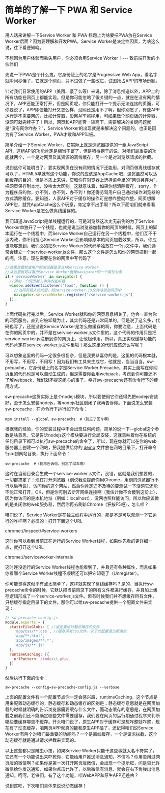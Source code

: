 # 简单的了解一下 PWA 和 Service Worker
用人话来讲解一下Service Worker 和 PWA
标题上为啥要把PWA放在Service Worker后面？因为要理解和开发PWA，Service Worker是决定性因素，为啥这么说，往下看便知晓。

不想因为用户体验而丢失用户，你必须会用Service Worker！--- 致前端开发的小伙伴们

先说一下PWA是个什么鬼，它身份证上的名字是Progressive Web App，看名字就瞬间秒懂了，它就是个网页，只不过做了一些改进，试图抢占APP的市场份额。

针对我们日常使用的APP（美团、饿了么等）来说，除了消息推送以外，APP上的所有功能在网页上都能实现。但是你可能忽略了很关键的一点，就是在没有网的情况下，APP还能正常打开，但是网页呢，你只能打开一个提示无法连接的页面，可你要说了，APP即便能打开又怎么样，没网还是用不了啊，但你别忘了，有些APP运行是不需要网的，比如计算器，没网APP照样用，可如果做个网页版的计算器，没网可就完犊子了！所以，网页和APP能否一较高下，需要解决的关键问题就是“没有网你咋办？”，Service Worker的出现就是来解决这个问题的，也正是因为有了Service Worker，PWA才敢和APP叫板。

简单介绍一下Service Worker，它实际上就是浏览器提供的一组JavaScript API，这组API的功能肯定是相当丰富了，但是咱得捞干的说，对咱们最重要的功能就两个，一个是对网页及其资源的离线缓存，另一个是对浏览器请求的拦截。

说到这你可能明白了，要实现网页在没有网的情况下还能用，对网页做离线缓存就可以了，HTML5早就有这个功能，你说的应该是AppCache吧，这货虽然可以达到缓存的目的，但是本质上来讲，它和你在浏览器上选择菜单里的“网页另存为”，把网页保存到本地，没啥太大区别。这就意味着，如果你想清除缓存，sorry，作为程序员的你，办不到，办不到，办不到！你还得劳驾用户自己通过操作浏览器的方式清除缓存。要知道，人家APP对于缓存的操作可是想咋整就咋整，网页想跟APP怼，就凭AppCache这么个玩意，肯定拿不出手啊！所以下面咱们就来看看Service Worker是怎么做离线缓存的。

我们知道JavaScript是单线程运行的，可是浏览器这次史无前例的为了Service Worker单独开了一个线程，也就是说当浏览器加载你的网页的时候，网页上的脚本运行在一个线程中，而Service Worker自己运行在另一个线程中，他们互不干涉内政，你不用担心Service Worker会影响你原本的网页加载效果，所以，你应该能够想到，我们必须把Service Worker的代码单独放在一个js文件中，我们通常会建立一个service-worker.js文件，那么这个文件是怎么和你的网页搞到一起的呢，注意，现在需要在你的网页中写代码了

```JavaScript
//这里是要检查用户的浏览器是否支持Service Worker
//从这里就可以看出Service Worker就是navigator的一个属性对象
if ('serviceWorker' in navigator) {
  //添加一个网页载入事件的监听器
  window.addEventListener('load', function () {
    //当网页载入完成后，把service-worker.js文件注册到网页中
    navigator.serviceWorker.register('/service-worker.js')
  });
}
```

上面代码执行完以后，Service Worker就和你的网页息息相关了，他会一直为你的网页服务，直到它被卸载为止，其实代码还是非常简单的，但是说了这么多，代码也写了，还是没说Service Worker是怎么做缓存的啊，你要注意，上面代码是在你的网页中的，并不是在service-worker.js文件里的，这个代码的作用只是把service-worker.js注册到你的网页上，让他起作用，所以，真正实现缓存功能的代码肯定在service-worker.js文件里啦！那么这里的代码应该怎么写呢？

可以想象这里的代码一定很多很复杂，但是我要恭喜你的是，这里的代码根本就，不用写，不用写，不用写！因为我们有工具来生成它，他就是，当当当当，sw-precache，它身份证上的名字是Service Worker Precache，其实上面写在你网页里的代码也是可以自动生成的，但是需要你会用webpack，考虑到你可能还不了解webpack，我们就不提这闹心的事了，幸好sw-precache还有命令行下的使用方式。

sw-precache这货实际上是个nodejs模块，所以要使用它你还得先把nodejs安装好，至于怎么安装nodejs，等nodejs社区倒闭了我再告诉你。下面说怎么安装sw-precache，在命令行下运行如下命令：

`
npm install --global sw-precache  #（别忘了回车啊）
`

根据我的经验，你的安装过程中不会出现任何问题，简单的说一下--global这个参数是啥意思，它是告诉nodejs这个模块要进行全局安装，这就意味着你在系统的任何目录下都可以执行sw-precache的命令了，所以，现在你就可以在你的web服务器上创建一个网站，把我提供给你的 [demo](https://github.com/gougoushan/service-worker-demo/archive/master.zip) 文件放在网站目录下，打开命令行cd到网站目录，执行下面命令：

`
sw-precache  #（我再告诉你，别忘了回车啊）
`

这时在当前目录会生成一个service-worker.js文件，没错，这就是我们想要的，一切都搞定了！现在打开浏览器（别说我没提醒你用Chrome，用别的浏览器行不行以后再说），访问你的这个网站，然后你肯定迫不及待的要测试一下没网它还能不能正常打开，OK，但是你可别去断开网络连接啊（我估计你不会傻到这份上），因为你访问的是本机地址（例如：localhost），没网也照样能访问，所以你应该做的是关闭你的web服务器，然后你再去刷新Chrome（狂按F5吧），怎么样？

咱们说了，Service Worker是在独立线程中运行的，那是不是可以观测一下它运行的咋样啊？必须的！打开下面这个URL

chrome://inspect/#service-workers

这时你可以看到当前正在运行的Service Worker线程，如果你先看的更详细一点，就打开这个URL

chrome://serviceworker-internals

这时连没运行的Service Worker线程也能看到了，并且还有各种属性，而且如果你看哪个Service Worker线程不顺眼还可以把它卸载了（Unregister）。

你可能觉得这似乎有点太简单了，这样就实现了离线缓存吗？是的，当执行sw-precache命令的时候，它默认把当前目录下的所有文件都进行缓存，并且加上缓存逻辑形成了一个service-worker.js文件。但有时候我们并不想缓存所有文件，只想缓存指定目录下的文件，那你可以给sw-precache提供一个配置文件来实现：

```JavaScript
// sw-precache-config.js
module.exports = {
  staticFileGlobs: [ //指定要进行静态缓存的文件
    'app/css/**.css', //缓存所有css文件，以下的配置语法都类似
    'app/**.html',
    'app/images/**.*',
    'app/js/**.js'
  ],
  runtimeCaching: [{
    urlPattern: /index\\.php/,
  }]
}
```

然后执行下面的命令：

`sw-precache --config=sw-precache-config.js --verbose`

上面的配置文件有一个配置节点你一定会感兴趣，runtimeCaching，这个节点是用来配置动态缓存的，静态缓存和动态缓存的区别是：静态缓存意思就是在网页加载的时候就明确的告诉浏览器需要缓存什么文件，而动态缓存的意思是，在网页加载之前我们还不能确定哪些文件需要缓存，我们要在网页的运行期通过程序来判断哪些要缓存哪些不缓存。开头咱们说了，原生APP对于缓存可是想咋整就咋整，现在有了动态缓存，咱网页APP就真的能和原生APP磕了，还记得咱们说Service Worker有两个对咱们最重要的功能吗？一个是离线缓存，一个是请求拦截，这个动态缓存就是通过请求拦截来实现的。

以上这些都只是雕虫小技，如果Service Worker只能干这些事就太名不符实了，它还有一个功能说出来吓死你，它能给用户推送消息通知，不信吗？你用没用过网页版的微信啊？如果你是第一次打开网页版微信，会出现一个提示框，问是否允许微信给你发送通知，如果你点击允许了，以后微信有消息，就会在右下角弹出消息通知。呵呵，老铁们，有了这个功能，咱WebAPP和原生APP还差啥？

说到这吧，下次咱们具体来说说动态缓存！
